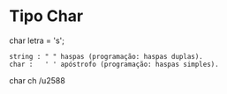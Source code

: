 # Tipo Char

char letra = 's';

    string : " " haspas (programação: haspas duplas).
    char :   ' ' apóstrofo (programação: haspas simples).

char ch /u2588
